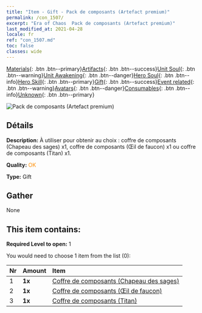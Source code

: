 ```yaml
---
title: "Item - Gift - Pack de composants (Artefact premium)"
permalink: /con_1507/
excerpt: "Era of Chaos  Pack de composants (Artefact premium)"
last_modified_at: 2021-04-28
locale: fr
ref: "con_1507.md"
toc: false
classes: wide
---
```

 [Materials](/ItemsFR/){: .btn .btn--primary}[Artifacts](/ItemsFR/Artifacts/){: .btn .btn--success}[Unit Soul](/ItemsFR/UnitSoul/){: .btn .btn--warning}[Unit Awakening](/ItemsFR/UnitAwakening/){: .btn .btn--danger}[Hero Soul](/ItemsFR/HeroSoul/){: .btn .btn--info}[Hero Skill](/ItemsFR/HeroSkill/){: .btn .btn--primary}[Gift](/ItemsFR/Gift/){: .btn .btn--success}[Event related](/ItemsFR/Events/){: .btn .btn--warning}[Avatars](/ItemsFR/Avatars/){: .btn .btn--danger}[Consumables](/ItemsFR/Consumables/){: .btn .btn--info}[Unknown](/ItemsFR/Unknown/){: .btn .btn--primary}

 ![Pack de composants (Artefact premium)](/images/t/i_907047.png)

## Détails
 **Description:** À utiliser pour obtenir au choix : coffre de composants (Chapeau des sages) x1, coffre de composants (Œil de faucon) x1 ou coffre de composants (Titan) x1.

 **Quality:** <span style="color: #FF8C00">OK</span>

 **Type:** Gift

## Gather

  None

## This item contains:

 **Required Level to open:** 1

 You would need to choose 1 item from the list (0):

  | Nr | Amount |     Item    |
  |:---|:-------|:------------|
  | 1 |  **1x** | [Coffre de composants (Chapeau des sages)](/ItemsFR/con_1359/) |  | 
  | 2 |  **1x** | [Coffre de composants (Œil de faucon)](/ItemsFR/con_1349/) |  | 
  | 3 |  **1x** | [Coffre de composants (Titan)](/ItemsFR/con_1343/) |  | 
